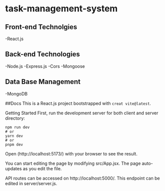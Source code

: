 # task-management-system

## Front-end Technolgies
  -React.js

## Back-end Technologies
  -Node.js
  -Express.js
  -Cors
  -Mongoose

## Data Base Management
  -MongoDB

##Docs
This is a React.js project bootstrapped with ```creat vite@latest```.

Getting Started
First, run the development server for both client and server directory:
```
npm run dev
# or
yarn dev
# or
pnpm dev

```
Open (http://localhost:5173/) with your browser to see the result.

You can start editing the page by modifying src/App.jsx. The page auto-updates as you edit the file.

API routes can be accessed on http://localhost:5000/. This endpoint can be edited in server/server.js.


